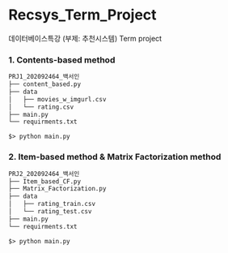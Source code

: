 # Recsys_Term_Project

데이터베이스특강 (부제: 추천시스템) Term project


### 1. Contents-based method

```bash
PRJ1_202092464_백서인
├── content_based.py
├── data
│   ├── movies_w_imgurl.csv
│   └── rating.csv
├── main.py
└── requirments.txt

```

```
$> python main.py
```

### 2. Item-based method & Matrix Factorization method

```bash
PRJ2_202092464_백서인
├── Item_based_CF.py
├── Matrix_Factorization.py
├── data
│   ├── rating_train.csv
│   └── rating_test.csv
├── main.py
└── requirments.txt

```

```
$> python main.py
```
